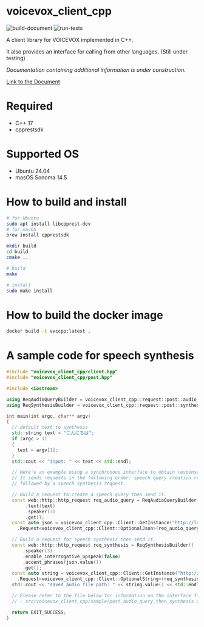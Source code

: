 # voicevox_client_cpp

![build-document](https://github.com/fugashy/voicevox_client_cpp/actions/workflows/build_document.yml/badge.svg)
![run-tests](https://github.com/fugashy/voicevox_client_cpp/actions/workflows/run_test.yml/badge.svg)

A client library for VOICEVOX implemented in C++.

It also provides an interface for calling from other languages. (Still under testing)

*Documentation containing additional information is under construction.*

[Link to the Document](https://fugashy.github.io/voicevox_client_cpp/index.html)

# Required

- C++ 17
- cpprestsdk

# Supported OS

- Ubuntu 24.04
- masOS Sonoma 14.5

# How to build and install

```bash
# for Ubuntu
sudo apt install libcpprest-dev
# for macOS
brew install cpprestsdk

mkdir build
cd build
cmake ..

# build
make

# install
sudo make install
```

# How to build the docker image

```bash
docker build -t vvccpp:latest .
```

# A sample code for speech synthesis

```cpp
#include "voicevox_client_cpp/client.hpp"
#include "voicevox_client_cpp/post.hpp"

#include <iostream>

using ReqAudioQueryBuilder = voicevox_client_cpp::request::post::audio_query::Builder;
using ReqSynthesisBuilder = voicevox_client_cpp::request::post::synthesis::Builder;

int main(int argc, char** argv)
{
  // default text to synthesis
  std::string text = "こんにちは";
  if (argc > 1)
  {
    text = argv[1];
  }
  std::cout << "input: " << text << std::endl;

  // Here's an example using a synchronous interface to obtain responses.
  // It sends requests in the following order: speech query creation request,
  // followed by a speech synthesis request.

  // Build a request to create a speech query then send it.
  const web::http::http_request req_audio_query = ReqAudioQueryBuilder()
       .text(text)
       .speaker(3)
       .get();
  const auto json = voicevox_client_cpp::Client::GetInstance("http://localhost:50021")
    .Request<voicevox_client_cpp::Client::OptionalJson>(req_audio_query);

  // Build a request for speech synthesis then send it.
  const web::http::http_request req_synthesis = ReqSynthesisBuilder()
      .speaker(3)
      .enable_interrogative_upspeak(false)
      .accent_phrases(json.value())
      .get();
  const auto string = voicevox_client_cpp::Client::GetInstance("http://localhost:50021")
    .Request<voicevox_client_cpp::Client::OptionalString>(req_synthesis);
  std::cout << "saved audio file path: " << string.value() << std::endl;

  // Please refer to the file below for information on the interface for obtaining responses asynchronously.
  // - src/voicevox_client_cpp/sample/post_audio_query_then_synthesis.cpp

  return EXIT_SUCCESS;
}
```
